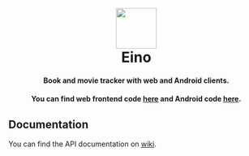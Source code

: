 <h1 align="center">
<br>
  <img src="https://user-images.githubusercontent.com/29043938/162579519-748732e4-51b3-42f4-b04b-a015520f80a8.png" style="width: 80px;" />
<br>
Eino
</h1>
<div align="center">
<h4>Book and movie tracker with web and Android clients.</h4>
<h4>You can find web frontend code <a href="https://github.com/jankku/eino-web/">here</a> and Android code <a href="https://github.com/jankku/eino-android/">here</a>.</h4>
</div>

## Documentation

You can find the API documentation on [wiki](https://github.com/Jankku/eino-backend/wiki).
